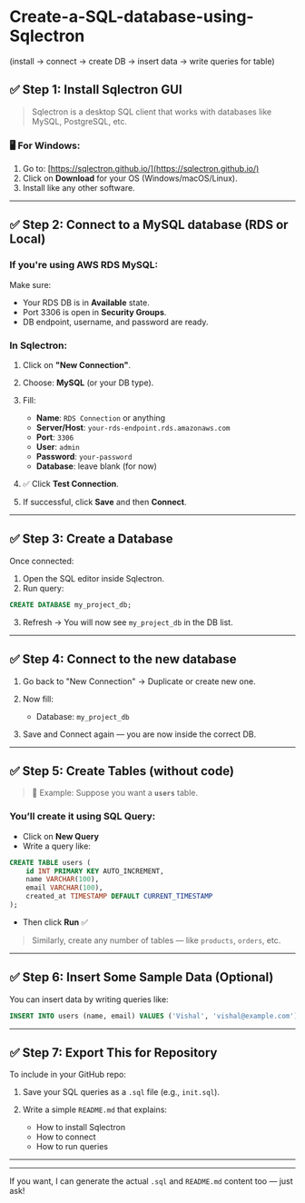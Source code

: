 # Create-a-SQL-database-using-Sqlectron
(install → connect → create DB → insert data → write queries for table)


## ✅ Step 1: Install **Sqlectron GUI**

> Sqlectron is a desktop SQL client that works with databases like MySQL, PostgreSQL, etc.

### 🖥️ For Windows:

1. Go to: [https://sqlectron.github.io/](https://sqlectron.github.io/)
2. Click on **Download** for your OS (Windows/macOS/Linux).
3. Install like any other software.

---

## ✅ Step 2: Connect to a MySQL database (RDS or Local)

### If you're using **AWS RDS MySQL**:

Make sure:

* Your RDS DB is in **Available** state.
* Port 3306 is open in **Security Groups**.
* DB endpoint, username, and password are ready.

### In Sqlectron:

1. Click on **"New Connection"**.
2. Choose: **MySQL** (or your DB type).
3. Fill:

   * **Name**: `RDS Connection` or anything
   * **Server/Host**: `your-rds-endpoint.rds.amazonaws.com`
   * **Port**: `3306`
   * **User**: `admin`
   * **Password**: `your-password`
   * **Database**: leave blank (for now)
4. ✅ Click **Test Connection**.
5. If successful, click **Save** and then **Connect**.

---

## ✅ Step 3: Create a Database

Once connected:

1. Open the SQL editor inside Sqlectron.
2. Run query:

```sql
CREATE DATABASE my_project_db;
```

3. Refresh → You will now see `my_project_db` in the DB list.

---

## ✅ Step 4: Connect to the new database

1. Go back to "New Connection" → Duplicate or create new one.
2. Now fill:

   * Database: `my_project_db`
3. Save and Connect again — you are now inside the correct DB.

---

## ✅ Step 5: Create Tables (without code)

> 🎯 Example: Suppose you want a **`users`** table.

### You’ll create it using SQL Query:

* Click on **New Query**
* Write a query like:

```sql
CREATE TABLE users (
    id INT PRIMARY KEY AUTO_INCREMENT,
    name VARCHAR(100),
    email VARCHAR(100),
    created_at TIMESTAMP DEFAULT CURRENT_TIMESTAMP
);
```

* Then click **Run** ✅

> Similarly, create any number of tables — like `products`, `orders`, etc.

---

## ✅ Step 6: Insert Some Sample Data (Optional)

You can insert data by writing queries like:

```sql
INSERT INTO users (name, email) VALUES ('Vishal', 'vishal@example.com');
```

---

## ✅ Step 7: Export This for Repository

To include in your GitHub repo:

1. Save your SQL queries as a `.sql` file (e.g., `init.sql`).
2. Write a simple `README.md` that explains:

   * How to install Sqlectron
   * How to connect
   * How to run queries

---

---

If you want, I can generate the actual `.sql` and `README.md` content too — just ask!
